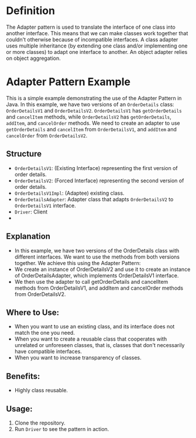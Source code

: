# Definition

The Adapter pattern is used to translate the interface of one class into another interface. This means that we can make classes work together that
couldn't otherwise because of incompatible interfaces. A class adapter uses multiple inheritance (by extending one class and/or implementing one or
more classes) to adapt one interface to another. An object adapter relies on
object aggregation.


# Adapter Pattern Example

This is a simple example demonstrating the use of the Adapter Pattern in Java. In this example, we have two versions of an `OrderDetails` class: `OrderDetailsV1` and `OrderDetailsV2`. `OrderDetailsV1` has `getOrderDetails` and `cancelItem` methods, while `OrderDetailsV2` has `getOrderDetails`, `addItem`, and `cancelOrder` methods. We need to create an adapter to use `getOrderDetails` and `cancelItem` from `OrderDetailsV1`, and `addItem` and `cancelOrder` from `OrderDetailsV2`.

## Structure

- `OrderDetailsV1`: (Existing Interface) representing the first version of order details.
- `OrderDetailsV2`: (Forced Interface) representing the second version of order details.
- `OrderDetailsV1Impl`: (Adaptee) existing class.
- `OrderDetailsAdapter`: Adapter class that adapts `OrderDetailsV2` to `OrderDetailsV1` interface.
- `Driver`: Client
- 

## Explanation

- In this example, we have two versions of the OrderDetails class with different interfaces. We want to use the methods from both versions together. We achieve this using the Adapter Pattern:
- We create an instance of OrderDetailsV2 and use it to create an instance of OrderDetailsAdapter, which implements OrderDetailsV1 interface.
- We then use the adapter to call getOrderDetails and cancelItem methods from OrderDetailsV1, and addItem and cancelOrder methods from OrderDetailsV2.

## Where to Use:

- When you want to use an existing class, and its interface does not match the one you need.
- When you want to create a reusable class that cooperates with unrelated or unforeseen classes, that is, classes that don't necessarily have compatible interfaces.
- When you want to increase transparency of classes.


## Benefits:

- Highly class reusable.

## Usage:

1. Clone the repository.
2. Run `Driver` to see the pattern in action.

